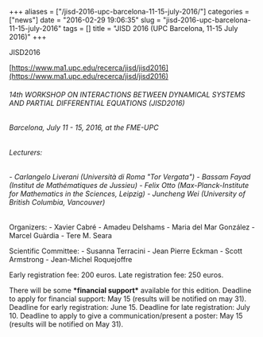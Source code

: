 +++
aliases = ["/jisd-2016-upc-barcelona-11-15-july-2016/"]
categories = ["news"]
date = "2016-02-29 19:06:35"
slug = "jisd-2016-upc-barcelona-11-15-july-2016"
tags = []
title = "JISD 2016 (UPC Barcelona, 11-15 July 2016)"
+++



JISD2016

[https://www.ma1.upc.edu/recerca/jisd/jisd2016](https://www.ma1.upc.edu/recerca/jisd/jisd2016)

###### 14th WORKSHOP ON INTERACTIONS BETWEEN DYNAMICAL SYSTEMS AND PARTIAL DIFFERENTIAL EQUATIONS (JISD2016)

###### Barcelona, July 11 - 15, 2016, at the FME-UPC

###### Lecturers:

###### - *Carlangelo Liverani (Università di Roma "Tor Vergata")* - *Bassam Fayad (Institut de Mathématiques de Jussieu)* - *Felix Otto (Max-Planck-Institute for Mathematics in the Sciences, Leipzig)* - *Juncheng Wei (University of British Columbia, Vancouver)*

Organizers: - Xavier Cabré - Amadeu Delshams - Maria del Mar
González - Marcel Guàrdia - Tere M. Seara

Scientific Committee: - Susanna Terracini - Jean Pierre Eckman -
Scott Armstrong - Jean-Michel Roquejoffre

Early registration fee: 200 euros. Late registration fee: 250 euros.

There will be some **\***financial support**\*** available for this
edition. Deadline to apply for financial support: May 15 (results will
be notified on may
31). Deadline for early registration: June 15. Deadline for late
registration: July 10.
Deadline to apply to give a communication/present a poster: May 15 (results will be
notified on May 31).
